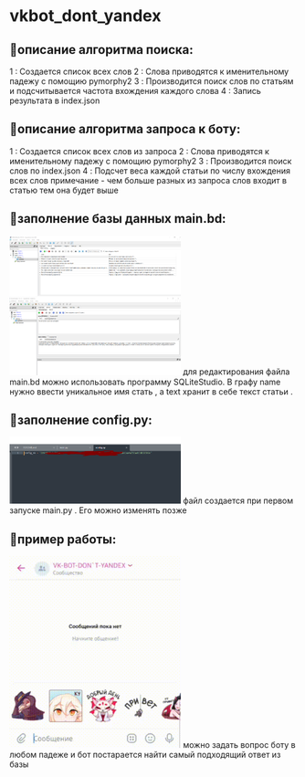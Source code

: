 # vkbot_dont_yandex
 
## 🍪описание алгоритма поиска:

1 : Создается список всех слов
2 : Слова приводятся к именительному падежу с помощию pymorphy2
3 : Производится поиск слов по статьям и подсчитывается частота вхождения каждого слова
4 : Запись результата в index.json
## 🍪описание алгоритма запроса к боту:
1 : Создается список всех слов из запроса
2 : Слова приводятся к именительному падежу с помощию pymorphy2
3 : Производится поиск слов по index.json 
4 : Подсчет веса каждой статьи по числу вхождения всех слов
  примечание - чем больше разных  из запроса слов входит в статью тем она будет выше  

## 🍪заполнение базы данных main.bd:
<img src="img_git/3.PNG" alt="poc" style="max-width:300px" />
<img src="img_git/4.PNG" alt="poc" style="max-width:300px" />
для редактирования файла main.bd можно использовать программу
SQLiteStudio. В графу name нужно ввести уникальное имя стать ,
а text хранит в себе текст статьи .


## 🍪заполнение config.py:
<img src="img_git/2.PNG" alt="poc" style="max-width:300px" />
файл создается при первом запуске main.py . Его можно изменять позже


## 🍪пример работы:
<img src="img_git/1.gif" alt="poc" style="max-width:300px" />
можно задать вопрос боту в любом падеже и бот постарается найти самый подходящий ответ из базы